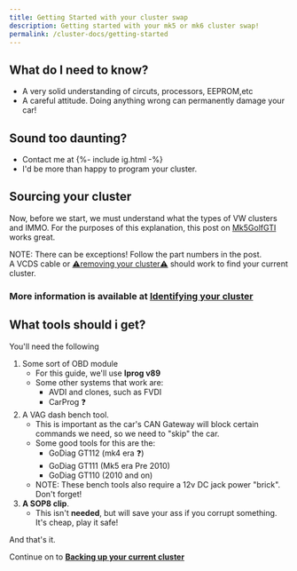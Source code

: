 ```yaml
---
title: Getting Started with your cluster swap
description: Getting started with your mk5 or mk6 cluster swap!
permalink: /cluster-docs/getting-started
---
```

## What do I need to know?
* A very solid understanding of circuts, processors, EEPROM,etc
* A careful attitude. Doing anything wrong can permanently damage your car!


## __Sound too daunting?__
* Contact me at {%- include ig.html -%} <br>
* I'd be more than happy to program your cluster.

## Sourcing your cluster
Now, before we start, we must understand what the types of VW clusters and IMMO.
For the purposes of this explanation, this post on [Mk5GolfGTI](https://www.mk5golfgti.co.uk/forum/index.php?topic=91363.0) works great.

NOTE: There can be exceptions! Follow the part numbers in the post. \
A VCDS cable or [⚠️removing your cluster⚠️](/cluster-docs/removing-your-cluster) should work to find your current cluster.

### More information is available at [Identifying your cluster](/cluster-docs/identify-cluster)

## What tools should i get?

You'll need the following
1. Some sort of OBD module
    * For this guide, we'll use __Iprog v89__
    * Some other systems that work are:
        * AVDI and clones, such as FVDI
        * CarProg ❓
2. A VAG dash bench tool.
    * This is important as the car's CAN Gateway will block certain commands we need, so we need to "skip" the car.
    * Some good tools for this are the:
        * GoDiag GT112 (mk4 era ❓)
        * GoDiag GT111 (Mk5 era Pre 2010)
        * GoDiag GT110 (2010 and on)
    * NOTE: These bench tools also require a 12v DC jack power "brick". Don't forget!
3.  __A SOP8 clip__.
    * This isn't __needed__, but will save your ass if you corrupt something. It's cheap, play it safe!

And that's it. 

Continue on to __[Backing up your current cluster](/cluster-docs/backing-up-your-cluster)__